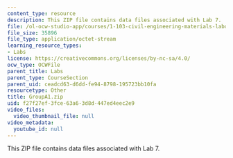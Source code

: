 ```yaml
---
content_type: resource
description: This ZIP file contains data files associated with Lab 7.
file: /ol-ocw-studio-app/courses/1-103-civil-engineering-materials-laboratory-spring-2004/f27f27ef3fce63a63d8d447ed4eec2e9_groupA1.zip
file_size: 35896
file_type: application/octet-stream
learning_resource_types:
- Labs
license: https://creativecommons.org/licenses/by-nc-sa/4.0/
ocw_type: OCWFile
parent_title: Labs
parent_type: CourseSection
parent_uid: ceadcd63-d6dd-fe94-8798-195723bb10fa
resourcetype: Other
title: GroupA1.zip
uid: f27f27ef-3fce-63a6-3d8d-447ed4eec2e9
video_files:
  video_thumbnail_file: null
video_metadata:
  youtube_id: null
---
```

This ZIP file contains data files associated with Lab 7.